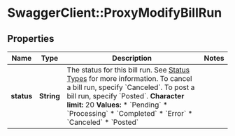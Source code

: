 # SwaggerClient::ProxyModifyBillRun

## Properties
Name | Type | Description | Notes
------------ | ------------- | ------------- | -------------
**status** | **String** | The status for this bill run. See [Status Types](https://knowledgecenter.zuora.com/CB_Billing/J_Billing_Operations/G_Bill_Runs#Status_Types) for more information.  To cancel a bill run, specify &#x60;Canceled&#x60;. To post a bill run, specify &#x60;Posted&#x60;.  **Character limit:** 20  **Values:**     * &#x60;Pending&#x60;   * &#x60;Processing&#x60;   * &#x60;Completed&#x60;   * &#x60;Error&#x60;   * &#x60;Canceled&#x60;   * &#x60;Posted&#x60;  | 


